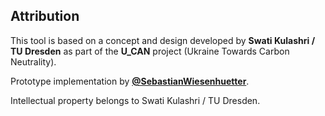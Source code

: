 ## Attribution

This tool is based on a concept and design developed by **Swati Kulashri / TU Dresden** as part of the **U_CAN** project (Ukraine Towards Carbon Neutrality).

Prototype implementation by **[@SebastianWiesenhuetter](https://github.com/SebastianWiesenhuetter)**.

Intellectual property belongs to Swati Kulashri / TU Dresden.
